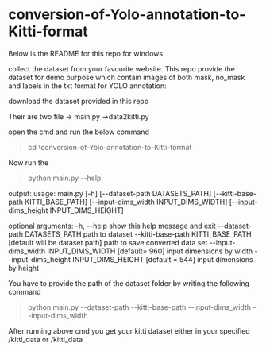 # conversion-of-Yolo-annotation-to-Kitti-format
Below is the README for this repo for windows.

collect the dataset from your favourite website. 
This repo provide the dataset for demo purpose which contain images of both mask, no_mask and labels in the txt format for YOLO annotation:

download the dataset provided in this repo 

Their are two file 
 -> main.py
 ->data2kitti.py
 
open the cmd and run the below command
 > cd <downloaded folder>\conversion-of-Yolo-annotation-to-Kitti-format
 
 Now run the 
 > python main.py --help
 
 output:
 usage: main.py [-h] [--dataset-path DATASETS_PATH] [--kitti-base-path KITTI_BASE_PATH]
               [--input-dims_width INPUT_DIMS_WIDTH] [--input-dims_height INPUT_DIMS_HEIGHT]

optional arguments:
  -h, --help            show this help message and exit
  --dataset-path DATASETS_PATH
                        path to dataset
  --kitti-base-path KITTI_BASE_PATH  [default will be dataset path]
                        path to save converted data set
  --input-dims_width INPUT_DIMS_WIDTH  [default= 960]
                        input dimensions by width
  --input-dims_height INPUT_DIMS_HEIGHT [default = 544]
                        input dimensions by height

You have to provide the path of the dataset folder by writing the following command 
> python main.py --dataset-path <path to dataset> --kitti-base-path <path to save converted dataset> --input-dims_width <width> --input-dims_width<height>
  
After running above cmd you get your kitti dataset either in your specified <kitti-base-path>/kitti_data or <dataset-path>/kitti_data

